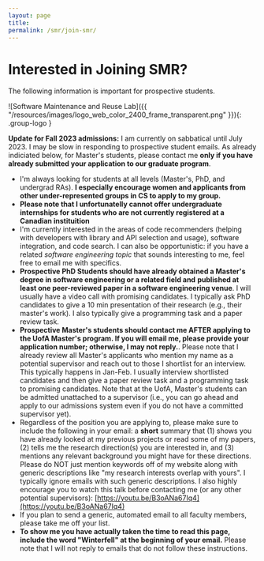 ```yaml
---
layout: page
title:
permalink: /smr/join-smr/
---
```


<a name="prospective"></a>

# Interested in Joining SMR?

The following information is important for prospective students.

![Software Maintenance and Reuse Lab]({{ "/resources/images/logo_web_color_2400_frame_transparent.png" }}){: .group-logo } 

**Update for Fall 2023 admissions:** I am currently on sabbatical until July 2023. I may be slow in responding to prospective student emails. As already indiciated below, for Master's students, please contact me **only if you have already submitted your application to our graduate program**.

* I'm always looking for students at all levels (Master's, PhD, and undergrad RAs). **I especially encourage women and applicants from other under-represented groups in CS to apply to my group.**
* **Please note that I unfortunatelly cannot offer undergraduate internships for students who are not currently registered at a Canadian instituition**
* I'm currently interested in the areas of code recommenders (helping with developers with library and API selection and usage), software integration, and code search. I can also be opportunistic: if you have a related *software engineering topic* that sounds interesting to me, feel free to email me with specifics.
* **Prospective PhD Students should have already obtained a Master's degree in software engineering or a related field and** **published at least one peer-reviewed paper in a software engineering venue**. I will usually have a video call with promising candidates. I typically ask PhD candidates to give a 10 min presentation of their research (e.g., their master's work). I also typically give a programming task and a paper review task.
* **Prospective Master's students should contact me AFTER applying to the UofA Master's program. If you will email me, please provide your application number; otherwise, I may not reply.**. Please note that I already review all Master's applicants who mention my name as a potential supervisor and reach out to those I shortlist for an interview. This typically happens in Jan-Feb. I usually interview shortlisted candidates and then give a paper review task and a programming task to promising candidates. Note that at the UofA, Master's students can be admitted unattached to a supervisor (i.e., you can go ahead and apply to our admissions system even if you do not have a committed supervisor yet).
* Regardless of the position you are applying to, please make sure to include the following in your email: a **short** summary that (1) shows you have already looked at my previous projects or read some of my papers, (2) tells me the research direction(s) you are interested in, and (3) mentions any relevant background you might have for these directions. Please do NOT just mention keywords off of my website along with generic descriptions like "my research interests overlap with yours". I typically ignore emails with such generic descriptions. I also highly encourage you to watch this talk before contacting me (or any other potential supervisors): [https://youtu.be/B3oANa67Iq4](https://youtu.be/B3oANa67Iq4)
* If you plan to send a generic, automated email to all faculty members, please take me off your list. 
* **To show me you have actually taken the time to read this page, include the word "Winterfell" at the beginning of your email.** Please note that I will not reply to emails that do not follow these instructions.

